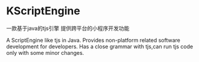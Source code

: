 # KScriptEngine
一款基于java的tjs引擎
提供跨平台的小程序开发功能

A ScriptEngine like tjs in Java.
Provides non-platform related software development for developers.
Has a close grammar with tjs,can run tjs code only with some minor changes.

